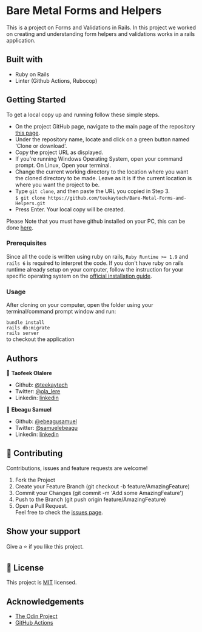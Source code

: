 # Bare Metal Forms and Helpers

This is a project on Forms and Validations in Rails. In this project we worked on creating and understanding form helpers and validations works in a rails application.

## Built with
  * Ruby on Rails
  * Linter (Github Actions, Rubocop)

## Getting Started

To get a local copy up and running follow these simple steps.

- On the project GitHub page, navigate to the main page of the repository [this page](https://github.com/teekaytech/Bare-Metal-Forms-and-Helpers.git).
- Under the repository name, locate and click on a green button named 'Clone or download'. 
- Copy the project URL as displayed.
- If you're running Windows Operating System, open your command prompt. On Linux, Open your terminal.
- Change the current working directory to the location where you want the cloned directory to be made. Leave as it is if the current location is where you want the project to be.
- Type `git clone`, and then paste the URL you copied in Step 3.<br>
`$ git clone https://github.com/teekaytech/Bare-Metal-Forms-and-Helpers.git`
- Press Enter. Your local copy will be created.

Please Note that you must have github installed on your PC, this can be done [here](https://gist.github.com/derhuerst/1b15ff4652a867391f03).


### Prerequisites

Since all the code is written using ruby on rails, `Ruby Runtime >= 1.9` and `rails 6` is required to interpret the code. If you don't have ruby on rails runtime already setup on your computer, follow the instruction for your specific operating system on the [official installation guide](https://guides.rubyonrails.org/getting_started.html#creating-a-new-rails-project-installing-rails).

### Usage

After cloning on your computer, open the folder using your terminal/command prompt window and run:

`bundle install`<br/>
`rails db:migrate`<br/>
`rails server` <br/> to checkout the application

## Authors

👤 **Taofeek Olalere**

- Github: [@teekaytech](https://github.com/teekaytech)
- Twitter: [@ola_lere](https://twitter.com/ola_lere)
- Linkedin: [linkedin](https://linkedin.com/in/olaleretaofeek)

👤 **Ebeagu Samuel**

- Github: [@ebeagusamuel](https://github.com/ebeagusamuel)
- Twitter: [@samuelebeagu](twitter.com/ebeagu_samuel)
- Linkedin: [linkedin]()

## 🤝 Contributing
Contributions, issues and feature requests are welcome!
   1. Fork the Project
   2. Create your Feature Branch (git checkout -b feature/AmazingFeature)
   3. Commit your Changes (git commit -m 'Add some AmazingFeature')
   4. Push to the Branch (git push origin feature/AmazingFeature)
   5. Open a Pull Request.<br>
Feel free to check the [issues page](issues/).

## Show your support

Give a ⭐️ if you like this project.

## 📝 License

This project is [MIT](lic.url) licensed.

## Acknowledgements

- [The Odin Project](https://www.theodinproject.com/courses/ruby-on-rails/lessons/forms)
- [GitHub Actions](https://github.com/microverseinc/linters-config/tree/master/ror)